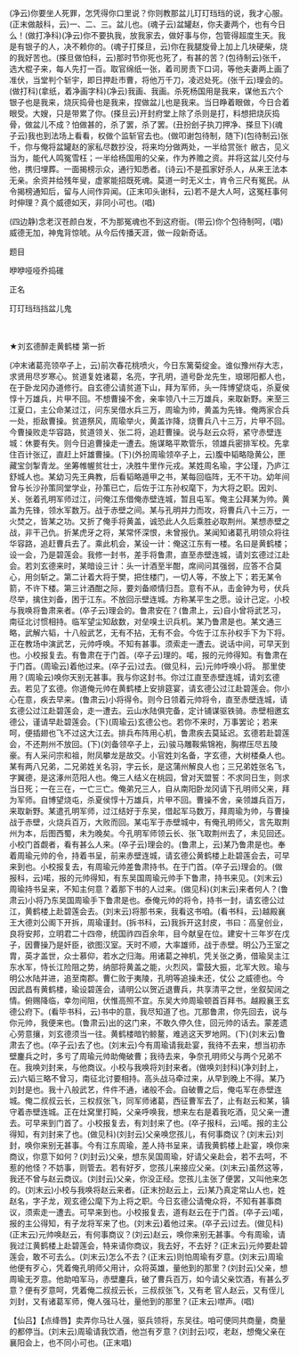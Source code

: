 <!-- { "loadSidebar": true } -->
(净云)你要坐人死罪，怎凭得你口里说？你则教那盆儿玎玎珰珰的说，我才心服。(正末做敲科，云)一、二、三。盆儿也。(魂子云)盆罐赵，你夫妻两个，也有今日么！(做打净科)(净云)你不要执我，放我家去，做好事与你，包管得超度生天。我是有银子的人，决不赖你的。(魂子打搽旦，云)你在我腿旋骨上加上几块硬柴，烧的我好苦也。(搽旦做怕科，云)那时节你死也死了，有甚的苦？(包待制云)张千，选大棍子来，每人先打一百。取官绵纸一张，着司房责下口词，等他夫妻两上画了准伏，当堂判个斩宇，即日押赴市曹，将他万千刀，凌迟处死。(张千云)理会的。(做打科)(拿纸，着净画字科)(净云)我画、我画。杀死杨国用是我来，谋他五六个银子也是我来，烧灰捣骨也是我来，捏做盆儿也是我来。当日睁着眼做，今日合着眼受。大嫂，只是带累了你。(搽旦云)开封府堂上除了杀则是打，料想把烧灰捣骨，做盆儿不成？怕做甚的，杀了罢，杀了罢。(丑扮刽子执刀押净、搽旦下)(魂子云)我也到法场上看看，权做个监斩官去也。(做叩谢包待制，随下)(包待制云)张千，你与俺将盆罐赵的家私尽数抄没，将来均分做两处，一半给赏张忄敝古，见义当为，能代人鸣冤雪枉；一半给杨国用的父亲，作为养赡之资。并将这盆儿交付与他，携归埋葬。一面揭榜示众，通行知悉者。(诗云)不是孤家好杀人，从来王法本无亲。余资并给残年叟，虚冢能招既死魂。莫道一时无义士，肯令三尺有冤民。从令揭榜通知后，留与人间作异闻。(正末叩头谢科，云)若不是大人呵，这冤枉事何时伸理？真个威德如天，非同小可也。(唱)

(四边静)念老汉苍颜白发，不为那冤魂也不到这府衙。(带云)你个包待制呵，(唱)威德无加，神鬼背惊唬。从今后传播天涯，做一段新奇话。

题目

咿咿哑哑乔捣碓

正名

玎玎珰珰挡盆儿鬼


　
　




★刘玄德醉走黄鹤楼
第一折

(冲末诸葛亮领卒子上，云)前次春花桃喷火，今日东篱菊绽金。谁似豫州存大志，求贤用尽岁寒心。贫道复姓诸葛，名亮，字孔明，道号卧龙先生，琅琊阳都人也，在于卧龙冈办道修行。自玄德公请贫道下山，拜为军师，头一阵博望烧屯，杀夏侯惇十万雄兵，片甲不回。不想曹操不舍，亲率领八十三万雄兵，来取新野。来至三江夏口，主公命某过江，问东吴借水兵三万，周瑜为帅，黄盖为先锋。俺两家合兵一处，拒敌曹操。贫道祭风，周瑜举火，黄盖诈降，烧曹兵八十三万，片甲不回。今曹操败走华容路，贫道领关、张二将，追赶曹操。说与赵云众将，紧守赤壁连城：休要有失。则今日追曹操走一遭去。施谋略平欺管乐，领雄兵密排军校。先拿住百计张辽，直赶上奸雄曹操。(下)(外扮周瑜领卒子上，云)腹中韬略隐黄公，匣藏宝剑掣青龙。坐筹帷幄贫壮士，决胜牛里作元戎。某姓周名瑜，字公瑾，乃庐江舒城人也。某幼习先王典教，后看韬略遁甲之书，某每回临阵，无不干功。幼年间曾与长沙孙策同堂学业，孙策已亡，后佐于江东孙权麾下，为大将之职。因刘、关、张着孔明军师过江，问俺江东借俺赤壁连城，暂且屯军。俺主公拜某为帅。黄盖为先锋，领水军数万。战于赤壁之间。某与孔明并力而攻，将曹兵八十三万，一火焚之，皆某之功。又折了俺手将黄盖，诚恐此人久后乘胜必取荆州。某想赤壁之战，非干己仇。折某虎牙之将，某常怀深恨，未曾报仇。某闻知诸葛孔明领众将往华容路，追赶曹兵去了。乘此机会，某设一计：俺这江东有一楼。名曰是黄鹤楼；设一会，乃是碧莲会。我修一封书，差手将鲁肃，直至赤壁连城，请刘玄德过江赴会。若刘玄德来时，某暗设三计：头一计酒至半酣，席间问其强弱，应答不合莫心，用剑斩之。第二计着大将于樊，把住楼门，一切人等，不放上下；若无某令箭，不许下楼。第三计酒酣之际，要刘备顺情归吾。意有不从，击金钟为号，伏兵尽举，擒住刘备，困于江东。不放回示壁连城。方称某平生之愿。设计己定。小校与我唤将鲁肃来者。(卒子云)理会的。鲁肃安在？(鲁肃上，云)自小曾将武艺习，南征北讨惯相持。临军望尘知敌数，对垒嗅土识兵机。某乃鲁肃是也。某文通三略，武解六韬，十八般武艺，无有不拈，无有不会。今佐于江东孙权手下为下将。正在教场中演武艺，元帅呼唤。不知有甚事。须索走一遭去。说话中间，可早天到也。小校报复去。有鲁肃在于门首。(卒子云)理的。喏，报的元帅得知。有鲁肃在于门首。(周瑜云)着他过来。(卒子云)过去。(做见科，云)元帅呼唤小将。
那里使用？(周瑜云)唤你天别无甚事。我与你这封书。你过江直至赤壁连城，请刘玄德去。若见了玄德。你道俺元帅在黄鹤楼上安排筵宴，请玄德公过江赴碧莲会。你小心在意，疾去早来。(鲁肃云)小将得令。则今日领着元帅将令，直至赤壁连城，请玄德公过江赴碧莲会，走一遭去。云山水陆俱完备，定计铺谋驱铁骑。赤壁相邀玄德公，谨请早赴碧莲会。(下)(周瑜云)玄德公也。若你不来时，万事罢论；若来呵，便插翅也飞不过这大江去。排兵布阵用心机，鲁肃疾去莫延迟。玄德若赴碧莲会，不还荆州不放回。(下)(刘备领卒子上，云)骏马雕鞍紫锦袍，胸襟压尽五陵豪。有人采问宗和祖，附凤攀龙是故交。小官姓刘名备，字玄德，大树楼桑人也。某有两八兄弟，二兄弟姓关名羽，字云长，是这蒲州解良人也；三兄弟姓张名飞，字翼德，是这涿州范阳人也。俺三人结义在桃园，曾对天盟誓：不求同日生，则求当日死；一在三在，一亡三亡。俺弟兄三人，自从南阳卧龙冈请下孔明师父来，拜为军师。自博望烧屯，杀夏侯惇十万雄兵，片甲不回。曹操不舍，亲领雄兵百万，来取新野。某遣孔明军师，过江结好于东吴，借起军马数万，拜周瑜为帅，与曹操战于赤壁，火烧兵百万，大败而回。某屯军于赤壁城中，有俺孔明师父，言先取荆州为本，后图西蜀，未为晚矣。今孔明军师领云长、张飞取荆州去了，未见回还。小校门首觑者，看有甚么人来。(卒子云)理会的。(鲁肃上，云)某乃鲁肃是也。奉着周瑜元帅的令，持着书呈，前来赤壁连城，请玄德公黄鹤楼上赴碧莲会去，可早来到也。小校报复去，有周瑜元帅差鲁肃持书。在于门首。(卒子云)理会的。(做报科，云)喏，报的元帅得知，有东吴国周瑜元帅手下鲁肃，持书来见。(刘末云)周瑜持书呈来，不知主何意？着那下书的人过来。(做见科)(刘末云)来者何人？(鲁肃云)小将乃东吴国周瑜手下鲁肃是也。泰俺元帅的将令，持书一封，请玄德公过江，黄鹤楼上赴碧莲会去。(刘末云)将那书来，我看这书咱。(看书科，云)越殿襄王大德刘公阁下开拆，周瑜谨封。(拆书科，云)我拆开这封皮，书曰：高皇创业，良将安邦，立明君二十四帝，统国祚四百余年，目今献皇在位。建安十三年岁在戊子，因曹操乃是奸臣，欲图汉室。天时不顺，大率雄师，战于赤壁。明公乃王室之胄，英才盖世，众士慕仰，若水之归海。用诸葛之神机，凭关张之勇，借瑜吴主江东水军，恃长江险阻之势，纳部将黄盖之能，火烈风，雷鼓大振，北军大败。瑜与明公水陆并进，追至南郡。曹仁败于夷陵，孔明等追操未还，仗公
之威德也。今因武昌有黄鹤楼，瑜设碧莲会，请明公以贺近退曹兵，共享清平之世，坐叙契阔之情。俯赐降临，幸勿间阻，伏惟高照不宜。东吴大帅周瑜顿首百拜书。越殿襄王玄德公府下。(看毕书科，云)书中的意，我尽知道了也。兀那鲁肃，你先回去，说与你元帅，我便来也。(鲁肃云)出的这门来，不敢久停久住，回元帅的话去。蒙差遗心劳意攘，刘玄德须当一往。黄鹤楼暗钓鲸鳌，难逃这天罗地网。(下)(刘末云)鲁肃去了也。(卒子云)去了也。(刘末云)今有周瑜请我赴宴，我待不去来，想当初赤壁鏖兵之时，多亏了周瑜元帅助俺破曹；我待去来，争奈孔明师父与两个兄弟不在。我唤刘封来，与他商议。小校与我唤将刘封来者。(做唤刘封科)(净刘封上，云)六韬三略不曾习，南征北讨要相持。高头战马牵过来，从早到晚上不得。某乃刘封是也。我十八般武艺，件件不通，诸般不会。自破曹之后，俺屯军在赤壁连城。俺二叔叔云长，三权叔张飞，同军师诸葛，西征曹军去了，止有赵云和某，镇守着赤壁连城。正在灶窝里打盹，父亲呼唤我，想来左右是着我吃酒，见父亲一遭去。可早来到门首了。小校报复去，有刘封来了也。(卒子报科，云)喏。报的主公得知，有刘封来了也。(做见科)(刘封云)父亲唤您孩儿，有何事商议？(刘末云)刘封，唤你来别无甚事。今有江东周瑜，差人持书呈来，请我黄鹤楼上赴宴，唤你来商议，你意下如何？(刘封云)父亲，想东吴国周瑜，好请父亲赴会，若不去呵，不惹的他怪？不妨事，则管去。若有好歹，您孩儿来接应父亲。(刘末云)虽然这等，我还不曾与赵云商议。(刘封云)父亲，你没正经。您孩儿主张了便罢，又叫他来怎的。(刘末云)小校与我唤将赵云来者。(正末扮赵云上，云)某乃真定常山人也，姓赵名，字子龙，观玄德公麾下为上将之职。今日玄德公请俺众将，不知有甚事商议，须索走一遭去。可早来到也。小校报复去，道有赵云在于门首。(卒子云)喏，报的主公得知，有子龙将军来了也。(刘末云)着他过来。(卒子云)过去。(做见科)(正末云)元帅唤赵云，有何事商议？(刘云)赵云，唤你来别无甚事。今有周瑜，请我过江黄鹤楼上赴碧莲会，特来请你商议，我去好，不去好？(正末云)元帅要赴碧莲会，敢不可去么。(刘末云)怎么不去？(正末云)则怕周瑜有歹意。(刘末云)周瑜他便有歹心，凭着俺孔明师父用计，众将英雄，量他到的那里？(刘封云)父亲，想周瑜无歹意。他助咱军马，赤壁鏖兵，破了曹兵百万，如今请父亲饮酒，有甚么歹意？便有歹意呵，凭着俺二叔叔云长，三叔叔张飞，又有老
官人赵云，又有侄儿刘封，又有诸葛军师，俺人强马壮，量他到的那里？(正末云)噤声。(唱)

【仙吕】【点绛唇】卖弄你马壮人强，驱兵领将，东吴往。咱可便同共商量，商量的都停当。(刘末云)周瑜请我饮酒，他岂有歹意？(刘封云)哎，老赵，想俺父亲在襄阳会上，也不同小可也。(正末唱)

